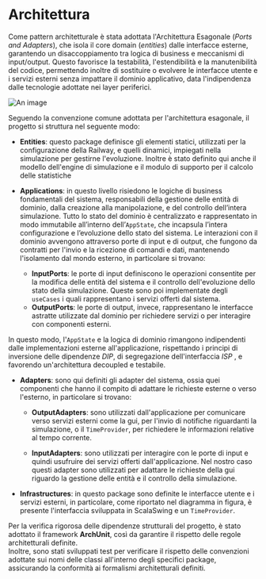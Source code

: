 # Architettura

Come pattern architetturale è stata adottata l'Architettura Esagonale (_Ports and Adapters_), 
che isola il core domain (_entities_) dalle interfacce esterne, garantendo un disaccoppiamento 
tra logica di business e meccanismi di input/output. 
Questo favorisce la testabilità, l'estendibilità e la manutenibilità del codice, permettendo 
inoltre di sostituire o evolvere le interfacce utente e i servizi esterni senza impattare il
dominio applicativo, data l'indipendenza dalle tecnologie adottate nei layer periferici.

![An image](/resources/architecture/architecture.svg)

Seguendo la convenzione comune adottata per l'architettura esagonale, il progetto si struttura nel seguente modo:

- **Entities**: questo package definisce gli elementi statici, utilizzati per la configurazione della Railway, e quelli dinamici, impiegati nella simulazione per gestirne l'evoluzione.
  Inoltre è stato definito qui anche il modello dell'engine di simulazione e il modulo di supporto per il calcolo delle statistiche


- **Applications**: in questo livello risiedono le logiche di business fondamentali del sistema, responsabili 
della gestione delle entità di dominio, dalla creazione alla manipolazione, e del controllo dell’intera 
simulazione. Tutto lo stato del dominio è centralizzato e rappresentato in modo immutabile all’interno 
dell’`AppState`, che incapsula l’intera configurazione e l’evoluzione dello stato del sistema.
Le interazioni con il dominio avvengono attraverso porte di input e di output, che fungono da contratti per l'invio e 
la ricezione di comandi e dati, mantenendo l'isolamento dal mondo esterno, in particolare si trovano:
  - **InputPorts**: le porte di input definiscono le operazioni consentite per la modifica delle entità del sistema e 
  il controllo dell'evoluzione dello stato della simulazione. Queste sono poi implementate degli `useCases` i quali 
  rappresentano i servizi offerti dal sistema.
  - **OutputPorts**: le porte di output, invece, rappresentano le interfacce astratte utilizzate dal dominio 
  per richiedere servizi o per interagire con componenti esterni.

In questo modo, l'`AppState` e la logica di dominio rimangono indipendenti dalle implementazioni esterne 
all'applicazione, rispettando i principi di inversione delle dipendenze _DIP_, di segregazione 
dell'interfaccia _ISP_ , e favorendo un'architettura decoupled e testabile.

- **Adapters**: sono qui definiti gli adapter del sistema, ossia quei componenti che hanno il compito di adattare le richieste esterne o verso l'esterno, in particolare si trovano:
  - **OutputAdapters**: sono utilizzati dall'applicazione per comunicare verso servizi esterni come la gui, per l'invio di notifiche riguardanti la simulazione, o il `TimeProvider`, per richiedere le informazioni relative al tempo corrente. 

  - **InputAdapters**: sono utilizzati per interagire con le porte di input e quindi usufruire dei servizi offerti dall'applicazione. Nel nostro caso questi adapter sono utilizzati per adattare le richieste della gui riguardo la gestione delle entità e il controllo della simulazione. 


- **Infrastructures**: in questo package sono definite le interfacce utente e i servizi esterni, in particolare, come riportato nel diagramma in figura, è presente l'interfaccia sviluppata in ScalaSwing e un `TimeProvider`.

Per la verifica rigorosa delle dipendenze strutturali del progetto, è stato adottato il 
framework **ArchUnit**, così da garantire il rispetto delle regole architetturali definite.  
Inoltre, sono stati sviluppati test per verificare il rispetto delle convenzioni adottate sui nomi 
delle classi all'interno degli specifici package, assicurando la conformità ai formalismi 
architetturali definiti.


